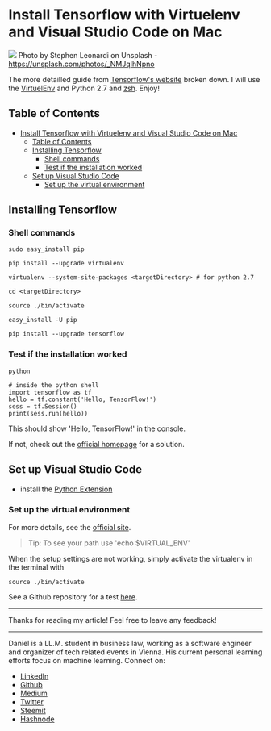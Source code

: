 # Install Tensorflow with Virtuelenv and Visual Studio Code on Mac

[<img src="https://images.unsplash.com/photo-1508051123996-69f8caf4891d?ixlib=rb-0.3.5&ixid=eyJhcHBfaWQiOjEyMDd9&s=288fb1a782c2813ea03f2e1e1085f853&auto=format&fit=crop&w=2251&q=80">](
https://unsplash.com/photos/_NMJqIhNpno)
Photo by Stephen Leonardi on Unsplash - https://unsplash.com/photos/_NMJqIhNpno

The more detailled guide from [Tensorflow's website](https://www.tensorflow.org/install/install_mac) broken down. I will use the [VirtuelEnv](https://virtualenv.pypa.io/en/stable/) and Python 2.7 and [zsh](http://www.zsh.org/). Enjoy!  


## Table of Contents
<!-- TOC -->

- [Install Tensorflow with Virtuelenv and Visual Studio Code on Mac](#install-tensorflow-with-virtuelenv-and-visual-studio-code-on-mac)
  - [Table of Contents](#table-of-contents)
  - [Installing Tensorflow](#installing-tensorflow)
    - [Shell commands](#shell-commands)
    - [Test if the installation worked](#test-if-the-installation-worked)
  - [Set up Visual Studio Code](#set-up-visual-studio-code)
    - [Set up the virtual environment](#set-up-the-virtual-environment)

<!-- /TOC -->


## Installing Tensorflow

### Shell commands

```shell
sudo easy_install pip

pip install --upgrade virtualenv 

virtualenv --system-site-packages <targetDirectory> # for python 2.7

cd <targetDirectory>

source ./bin/activate 

easy_install -U pip

pip install --upgrade tensorflow 
```

### Test if the installation worked

```shell
python

# inside the python shell
import tensorflow as tf
hello = tf.constant('Hello, TensorFlow!')
sess = tf.Session()
print(sess.run(hello))
```
This should show 'Hello, TensorFlow!' in the console.

If not, check out the [official homepage](https://www.tensorflow.org/install/install_mac#common_installation_problems) for a solution.

## Set up Visual Studio Code

- install the [Python Extension](https://marketplace.visualstudio.com/items?itemName=ms-python.python)

### Set up the virtual environment 

For more details, see the [official site](https://code.visualstudio.com/docs/python/environments#_virtual-environments).

> Tip: To see your path use 'echo $VIRTUAL_ENV'

When the setup settings are not working, simply activate the virtualenv in the terminal with 

```shell
source ./bin/activate 
```

See a Github repository for a test [here](https://github.com/DDCreationStudios/tensorFlowTest).


---

Thanks for reading my article! Feel free to leave any feedback! 

---

Daniel is a LL.M. student in business law, working as a software engineer and organizer of tech related events in Vienna. 
His current personal learning efforts focus on machine learning. Connect on:
- [LinkedIn](https://www.linkedin.com/in/createdd) 
- [Github](https://github.com/DDCreationStudios)
- [Medium](https://medium.com/@ddcreationstudi)
- [Twitter](https://twitter.com/DDCreationStudi)
- [Steemit](https://steemit.com/@createdd)
- [Hashnode](https://hashnode.com/@DDCreationStudio)

<!-- Written by Daniel Deutsch (deudan1010@gmail.com) -->
